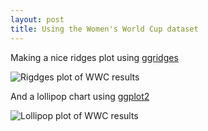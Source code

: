 ```yaml
---
layout: post
title: Using the Women's World Cup dataset
---
```


Making a nice ridges plot using [ggridges](https://github.com/clauswilke/ggridges)

![Rigdges plot of WWC results](/tidytuesday-kludges/assets/2019-07-09-wwcr-ridges_plot.png) 

<!--more-->

And a lollipop chart using [ggplot2](https://ggplot2.tidyverse.org/)

![Lollipop plot of WWC results](/tidytuesday-kludges/assets/2019-07-09-wwcr-lollipop_plot.png)

